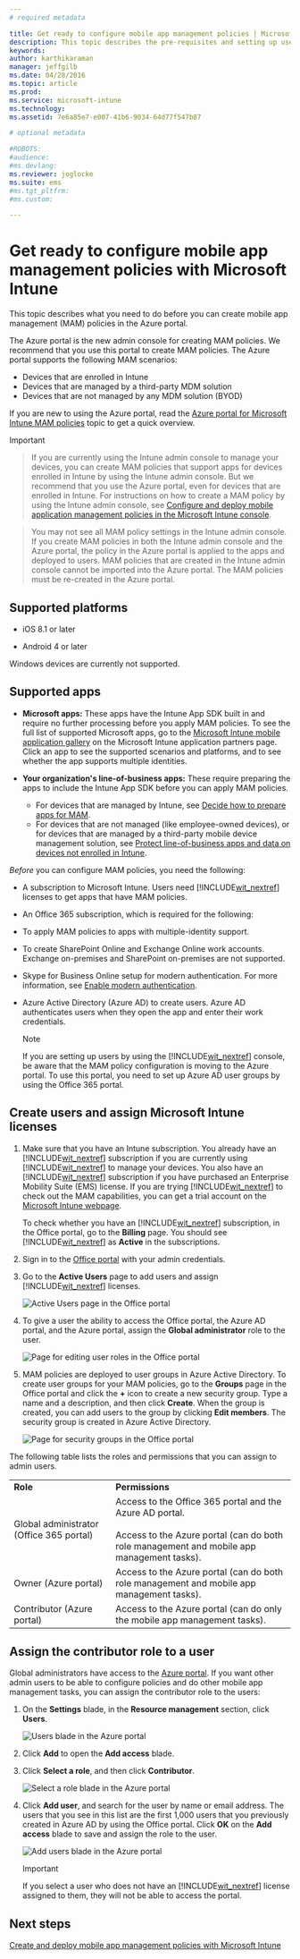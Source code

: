 ```yaml
---
# required metadata

title: Get ready to configure mobile app management policies | Microsoft Intune
description: This topic describes the pre-requisites and setting up users before you can create mobile app management policies.
keywords:
author: karthikaraman
manager: jeffgilb
ms.date: 04/28/2016
ms.topic: article
ms.prod:
ms.service: microsoft-intune
ms.technology:
ms.assetid: 7e6a85e7-e007-41b6-9034-64d77f547b87

# optional metadata

#ROBOTS:
#audience:
#ms.devlang:
ms.reviewer: joglocke
ms.suite: ems
#ms.tgt_pltfrm:
#ms.custom:

---
```


# Get ready to configure mobile app management policies with Microsoft Intune
This topic describes what you need to do before you can create mobile app management (MAM) policies in the Azure portal.

The Azure portal is the new admin console for creating MAM policies. We recommend that you use this portal to create MAM  policies. The Azure portal supports the following MAM scenarios:
- Devices that are enrolled in Intune
- Devices that are managed by a third-party MDM solution
- Devices that are not managed by any MDM solution (BYOD)

If you are new to using the Azure portal, read the [Azure portal for Microsoft Intune MAM policies](azure-portal-for-microsoft-intune-mam-policies.md) topic to get a quick overview.

>[!IMPORTANT]

> If you are currently using the Intune admin console to manage your devices, you can create MAM policies that support apps for devices enrolled in Intune by using the Intune admin console. But we recommend that you use the Azure portal, even for devices that are enrolled in Intune. For instructions on how to create a MAM policy by using the Intune admin console, see [Configure and deploy mobile application management policies in the Microsoft Intune console](configure-and-deploy-mobile-application-management-policies-in-the-microsoft-intune-console.md).

> You may not see all MAM policy settings in the Intune admin console. If you create MAM policies in both the Intune admin console and the Azure portal, the policy in the Azure portal is applied to the apps and deployed to users.
> MAM policies that are created in the Intune admin console cannot be imported into the Azure portal.  The MAM policies must be re-created in the Azure portal.


##  Supported platforms
- iOS 8.1 or later

- Android 4 or later

Windows devices are currently not supported.
##  Supported apps
* **Microsoft apps:** These apps have the Intune App SDK built in and require no further processing before you apply MAM policies.
To see the full list of supported Microsoft apps, go to the [Microsoft Intune mobile application gallery](https://www.microsoft.com/en-us/server-cloud/products/microsoft-intune/partners.aspx) on the Microsoft Intune application partners page. Click an app to see the supported scenarios and platforms, and to see whether the app supports multiple identities.
* **Your organization's line-of-business apps:** These require preparing the apps to include the Intune App SDK before you can apply MAM policies.

  * For devices that are managed by Intune, see [Decide how to prepare apps for MAM](decide-how-to-prepare-apps-for-mobile-application-management-with-microsoft-intune.md).
  * For devices that are not managed (like employee-owned devices), or for devices that are managed by a third-party mobile device management solution, see [Protect line-of-business apps and data on devices not enrolled in Intune](protect-line-of-business-apps-and-data-on-devices-not-enrolled-in-microsoft-intune.md).

*Before* you can configure MAM policies, you need the following:

-   A subscription to Microsoft Intune.    Users need [!INCLUDE[wit_nextref](../includes/wit_nextref_md.md)] licenses to get apps that have MAM policies.

-   An Office 365 subscription, which is required for the following:
  - To apply MAM policies to apps with multiple-identity support.
  - To create  SharePoint Online and Exchange Online work accounts. Exchange on-premises and SharePoint on-premises are not supported.
-   Skype for Business Online setup for modern authentication. For more information, see [Enable modern authentication](http://social.technet.microsoft.com/wiki/contents/articles/34339.skype-for-business-online-enable-your-tenant-for-modern-authentication.aspx.md).


- Azure Active Directory (Azure AD) to create users. Azure AD authenticates users when they open the app and enter their work credentials.

    > [!NOTE]
    > If you are setting up users by using the [!INCLUDE[wit_nextref](../includes/wit_nextref_md.md)] console, be aware that the MAM policy configuration is moving to the Azure portal. To use this portal, you need to set up Azure AD user groups by using the Office 365 portal.


## Create users and assign Microsoft Intune licenses

1. Make sure that you have an Intune subscription. You   already have an [!INCLUDE[wit_nextref](../includes/wit_nextref_md.md)] subscription if you are currently using [!INCLUDE[wit_nextref](../includes/wit_nextref_md.md)] to manage your devices.  You also have an [!INCLUDE[wit_nextref](../includes/wit_nextref_md.md)] subscription if you have purchased an Enterprise Mobility Suite (EMS) license. If you are trying [!INCLUDE[wit_nextref](../includes/wit_nextref_md.md)] to check out the MAM capabilities, you can get a trial account on the [Microsoft Intune webpage](http://www.microsoft.com/en-us/server-cloud/products/microsoft-intune/).

    To check whether you have an [!INCLUDE[wit_nextref](../includes/wit_nextref_md.md)] subscription, in the Office portal, go to the **Billing** page.  You should see [!INCLUDE[wit_nextref](../includes/wit_nextref_md.md)] as **Active** in the subscriptions.

2.  Sign in to the   [Office portal](http://portal.office.com) with your admin credentials.

3.  Go to the **Active Users** page to add users and assign [!INCLUDE[wit_nextref](../includes/wit_nextref_md.md)] licenses.

    ![Active Users page in the Office portal](../media/AppManagement/OfficePortal_AddUsers.png)

4.  To give a user the ability to access the Office portal, the Azure AD portal, and the Azure  portal, assign the **Global administrator** role to the user.

    ![Page for editing user roles in the Office portal](../media/AppManagement/OfficePortal_AddRoletoUser.png)

5.  MAM policies are deployed to user groups in Azure Active Directory. To create user groups for your MAM policies, go to the **Groups** page in the Office portal and click the **+** icon to create a new security group.  Type a name and a description, and then click **Create**. When the group is created, you can add users to the group by clicking **Edit members**. The security group is created in Azure Active Directory.

    ![Page for security groups in the Office portal](../media/AppManagement/OfficePortal_CreateGroups.png)

The following table lists the roles and permissions that you can assign to admin users.

|||
|--|----|
|**Role**|**Permissions**|
|Global administrator (Office 365 portal)|Access to the Office 365 portal and the Azure AD portal.<br /><br />Access to the Azure  portal (can do both role management and mobile app management tasks).|
|Owner (Azure  portal)|Access to the Azure  portal (can do both role management and mobile app management tasks).|
|Contributor (Azure  portal)|Access to the Azure  portal (can do only the mobile app management tasks).|

## Assign the contributor role to a user

Global administrators have access to the [Azure portal](https://portal.azure.com).  If you want other admin users to be able to configure policies and do other mobile app management tasks, you can assign the contributor role to the users:


1.  On the **Settings** blade,  in the **Resource management** section, click **Users**.

    ![Users blade in the Azure portal](../media/AppManagement/AzurePortal_MAM_AddUsers.png)

2.  Click **Add** to open the **Add access** blade.

3.  Click **Select a role**, and then click **Contributor**.

    ![Select a role blade in the Azure portal](../media/AppManagement/AzurePortal_MAM_AddRole.png)

4.  Click **Add user**, and search for the user by name or email address. The users that you see in this list are the first 1,000 users that you previously created in Azure AD by using the Office portal. Click **OK** on the **Add access** blade to save and assign the role to the user.

    ![Add users blade in the Azure portal](../media/AppManagement/AzurePortal_MAM_AddusertoRole.png)

    > [!IMPORTANT]
    > If you select a user who does not have an [!INCLUDE[wit_nextref](../includes/wit_nextref_md.md)] license assigned to them, they will not be able to access the portal.

## Next steps
[Create and deploy mobile app management policies with Microsoft Intune](create-and-deploy-mobile-app-management-policies-with-microsoft-intune.md)
